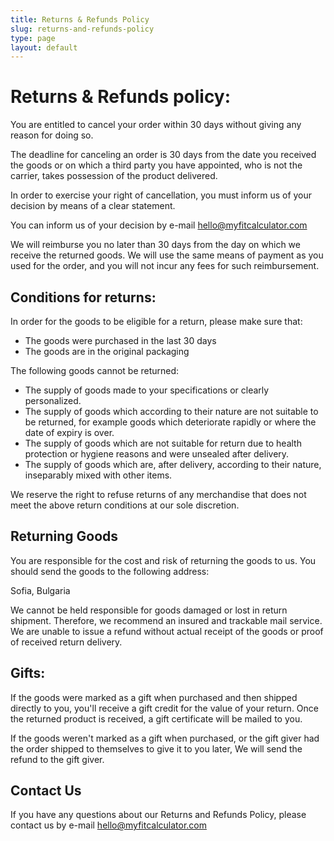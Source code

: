 ```yaml
---
title: Returns & Refunds Policy
slug: returns-and-refunds-policy
type: page
layout: default
---
```

# Returns & Refunds policy:
You are entitled to cancel your order within 30 days without giving any reason for doing so.

The deadline for canceling an order is 30 days from the date you received the goods or on which a third party you have appointed, who is not the carrier, takes possession of the product delivered.

In order to exercise your right of cancellation, you must inform us of your decision by means of a clear statement.

You can inform us of your decision by e-mail hello@myfitcalculator.com

We will reimburse you no later than 30 days from the day on which we receive the returned goods. We will use the same means of payment as you used for the order, and you will not incur any fees for such reimbursement.

## Conditions for returns:
In order for the goods to be eligible for a return, please make sure that:

* The goods were purchased in the last 30 days
* The goods are in the original packaging

The following goods cannot be returned:

* The supply of goods made to your specifications or clearly personalized.
* The supply of goods which according to their nature are not suitable to be returned, for example goods which deteriorate rapidly or where the date of expiry is over.
* The supply of goods which are not suitable for return due to health protection or hygiene reasons and were unsealed after delivery.
* The supply of goods which are, after delivery, according to their nature, inseparably mixed with other items.

We reserve the right to refuse returns of any merchandise that does not meet the above return conditions at our sole discretion.

## Returning Goods
You are responsible for the cost and risk of returning the goods to us. You should send the goods to the following address:

Sofia, Bulgaria

We cannot be held responsible for goods damaged or lost in return shipment. Therefore, we recommend an insured and trackable mail service. We are unable to issue a refund without actual receipt of the goods or proof of received return delivery.

## Gifts:
If the goods were marked as a gift when purchased and then shipped directly to you, you'll receive a gift credit for the value of your return. Once the returned product is received, a gift certificate will be mailed to you.

If the goods weren't marked as a gift when purchased, or the gift giver had the order shipped to themselves to give it to you later, We will send the refund to the gift giver.

## Contact Us
If you have any questions about our Returns and Refunds Policy, please contact us by e-mail hello@myfitcalculator.com
